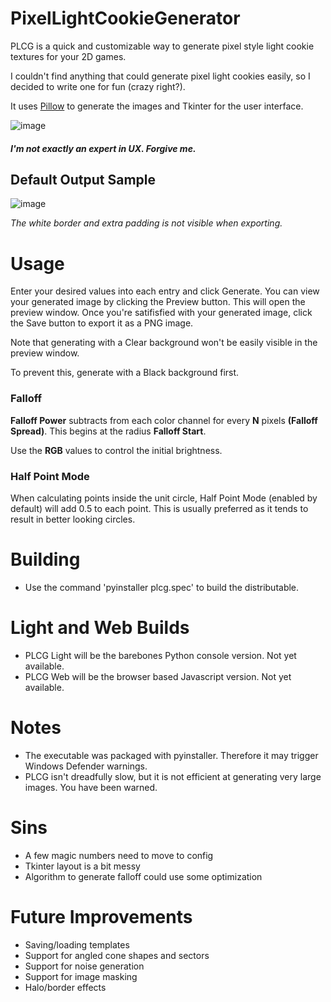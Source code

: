 # PixelLightCookieGenerator
PLCG is a quick and customizable way to generate pixel style light cookie textures for your 2D games.

I couldn't find anything that could generate pixel light cookies easily, so I decided to write one for fun (crazy right?).

It uses [Pillow](https://pypi.org/project/Pillow/) to generate the images and Tkinter for the user interface.

![image](https://github.com/mkwozniak/PixelLightCookieGenerator/assets/51724102/1603b9f3-95fc-40c7-98f2-dd0cbd78503d)

##### <i>I'm not exactly an expert in UX. Forgive me.</i>

## Default Output Sample

![image](https://github.com/mkwozniak/PixelLightCookieGenerator/assets/51724102/ea77b7c6-0e00-4993-9792-c1497ac2c8c3)

<i>The white border and extra padding is not visible when exporting.</i>

# Usage
Enter your desired values into each entry and click Generate. You can view your generated image by clicking the Preview button.
This will open the preview window. Once you're satifisfied with your generated image, click the Save button to export it as a PNG image.

Note that generating with a Clear background won't be easily visible in the preview window. 

To prevent this, generate with a Black background first.

### Falloff
<b>Falloff Power</b> subtracts from each color channel for every <b>N</b> pixels <b>(Falloff Spread)</b>. This begins at the radius <b>Falloff Start</b>.

Use the <b>RGB</b> values to control the initial brightness.

### Half Point Mode
When calculating points inside the unit circle, Half Point Mode (enabled by default) will add 0.5 to each point. 
This is usually preferred as it tends to result in better looking circles.

# Building
* Use the command 'pyinstaller plcg.spec' to build the distributable.

# Light and Web Builds
* PLCG Light will be the barebones Python console version. Not yet available.
* PLCG Web will be the browser based Javascript version. Not yet available.

# Notes
* The executable was packaged with pyinstaller. Therefore it may trigger Windows Defender warnings.
* PLCG isn't dreadfully slow, but it is not efficient at generating very large images. You have been warned.

# Sins
* A few magic numbers need to move to config
* Tkinter layout is a bit messy
* Algorithm to generate falloff could use some optimization

# Future Improvements
* Saving/loading templates
* Support for angled cone shapes and sectors
* Support for noise generation
* Support for image masking
* Halo/border effects

  
